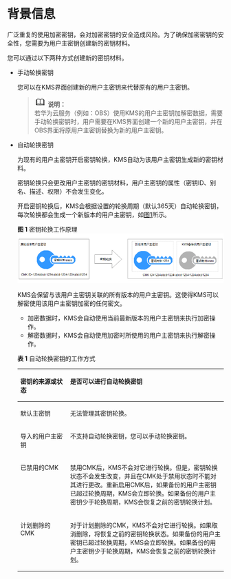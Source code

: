 # 背景信息<a name="dew_01_0094"></a>

广泛重复的使用加密密钥，会对加密密钥的安全造成风险。为了确保加密密钥的安全性，您需要为用户主密钥创建新的密钥材料。

您可以通过以下两种方式创建新的密钥材料。

-   手动轮换密钥

    您可以在KMS界面创建新的用户主密钥来代替原有的用户主密钥。

    >![](public_sys-resources/icon-note.gif) **说明：**   
    >若华为云服务（例如：OBS）使用KMS的用户主密钥加解密数据，需要手动轮换密钥时，用户需要在KMS界面创建一个新的用户主密钥，并在OBS界面将原用户主密钥替换为新的用户主密钥。  

-   自动轮换密钥

    为现有的用户主密钥开启密钥轮换，KMS自动为该用户主密钥生成新的密钥材料。

    密钥轮换只会更改用户主密钥的密钥材料，用户主密钥的属性（密钥ID、别名、描述、权限）不会发生变化。

    开启密钥轮换后，KMS会根据设置的轮换周期（默认365天）自动轮换密钥，每次轮换都会生成一个新版本的用户主密钥，如[图1](#fig9231144353)所示。

    **图 1**  密钥轮换工作原理<a name="fig9231144353"></a>  
    ![](figures/密钥轮换工作原理.png "密钥轮换工作原理")

    KMS会保留与该用户主密钥关联的所有版本的用户主密钥。这使得KMS可以解密使用该用户主密钥加密的任何密文。

    -   加密数据时，KMS会自动使用当前最新版本的用户主密钥来执行加密操作。
    -   解密数据时，KMS会自动使用加密时所使用的用户主密钥来执行解密操作。

    **表 1**  自动轮换密钥的工作方式

    <a name="table192321644156"></a>
    <table><thead align="left"><tr id="row3231184420513"><th class="cellrowborder" valign="top" width="24.08%" id="mcps1.2.3.1.1"><p id="p1223118441250"><a name="p1223118441250"></a><a name="p1223118441250"></a>密钥的来源或状态</p>
    </th>
    <th class="cellrowborder" valign="top" width="75.92%" id="mcps1.2.3.1.2"><p id="p142318441759"><a name="p142318441759"></a><a name="p142318441759"></a>是否可以进行自动轮换密钥</p>
    </th>
    </tr>
    </thead>
    <tbody><tr id="row152325447513"><td class="cellrowborder" valign="top" width="24.08%" headers="mcps1.2.3.1.1 "><p id="p823244415512"><a name="p823244415512"></a><a name="p823244415512"></a>默认主密钥</p>
    </td>
    <td class="cellrowborder" valign="top" width="75.92%" headers="mcps1.2.3.1.2 "><p id="p18232144654"><a name="p18232144654"></a><a name="p18232144654"></a>无法管理其密钥轮换。</p>
    </td>
    </tr>
    <tr id="row1023219447513"><td class="cellrowborder" valign="top" width="24.08%" headers="mcps1.2.3.1.1 "><p id="p023254417514"><a name="p023254417514"></a><a name="p023254417514"></a>导入的用户主密钥</p>
    </td>
    <td class="cellrowborder" valign="top" width="75.92%" headers="mcps1.2.3.1.2 "><p id="p1223244420513"><a name="p1223244420513"></a><a name="p1223244420513"></a>不支持自动轮换密钥，您可以手动轮换密钥。</p>
    </td>
    </tr>
    <tr id="row202328441951"><td class="cellrowborder" valign="top" width="24.08%" headers="mcps1.2.3.1.1 "><p id="p162328442513"><a name="p162328442513"></a><a name="p162328442513"></a>已禁用的CMK</p>
    </td>
    <td class="cellrowborder" valign="top" width="75.92%" headers="mcps1.2.3.1.2 "><p id="p1223219441651"><a name="p1223219441651"></a><a name="p1223219441651"></a>禁用CMK后，KMS不会对它进行轮换。但是，密钥轮换状态不会发生改变，并且在CMK处于禁用状态时不能对其进行更改。重新启用CMK后，如果备份的用户主密钥已超过轮换周期，KMS会立即轮换。如果备份的用户主密钥少于轮换周期，KMS会恢复之前的密钥轮换计划。</p>
    </td>
    </tr>
    <tr id="row1123215449515"><td class="cellrowborder" valign="top" width="24.08%" headers="mcps1.2.3.1.1 "><p id="p1232344152"><a name="p1232344152"></a><a name="p1232344152"></a>计划删除的CMK</p>
    </td>
    <td class="cellrowborder" valign="top" width="75.92%" headers="mcps1.2.3.1.2 "><p id="p1823224419517"><a name="p1823224419517"></a><a name="p1823224419517"></a>对于计划删除的CMK，KMS不会对它进行轮换。如果取消删除，将恢复之前的密钥轮换状态。如果备份的用户主密钥已超过轮换周期，KMS会立即轮换。如果备份的用户主密钥少于轮换周期，KMS会恢复之前的密钥轮换计划。</p>
    </td>
    </tr>
    </tbody>
    </table>


